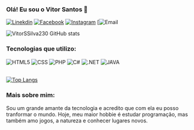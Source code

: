 ### Olá! Eu sou o Vitor Santos 👋

[![Linekdin](https://img.shields.io/badge/LinkedIn-0077B5?style=for-the-badge&logo=linkedin&logoColor=white)](https://www.linkedin.com/in/vitor-santos-da-silva-808404163/)
[![Facebook](https://img.shields.io/badge/Facebook-1877F2?style=for-the-badge&logo=facebook&logoColor=white)](https://www.facebook.com/vitinhoasm)
[![Instagram](https://img.shields.io/badge/Instagram-E4405F?style=for-the-badge&logo=instagram&logoColor=white)](https://www.instagram.com/vitor_santos.23/)
[![Email](https://img.shields.io/badge/Gmail-D14836?style=for-the-badge&logo=vitorssilva230@gmail.com&logoColor=white)

![VitorSSilva230 GitHub stats](https://github-readme-stats.vercel.app/api?username=VitorSSilva230&show_icons=true&theme=dracula)

### Tecnologias que utilizo:
<div style = "display: inline_block"> 
 <img align = "center" alt = "HTML5" src = "https://img.shields.io/badge/HTML5-E34F26?style=for-the-badge&logo=html5&logoColor=white">
 <img align = "center" alt = "CSS" src = "https://img.shields.io/badge/CSS-239120?&style=for-the-badge&logo=css3&logoColor=white">
 <img align = "center" alt = "PHP" src = "https://img.shields.io/badge/PHP-777BB4?style=for-the-badge&logo=php&logoColor=white">
 <img align = "center" alt = "C#" src = "https://img.shields.io/badge/C%23-239120?style=for-the-badge&logo=c-sharp&logoColor=white">
 <img align = "center" alt = ".NET" src = "https://img.shields.io/badge/.NET-5C2D91?style=for-the-badge&logo=.net&logoColor=white">
 <img align = "center" alt = "JAVA" src = "https://img.shields.io/badge/Java-ED8B00?style=for-the-badge&logo=java&logoColor=white">
</div> <br>

[![Top Langs](https://github-readme-stats.vercel.app/api/top-langs/?username=VitorSSilva230&layout=compact)](https://github.com/VitorSSilva230/github-readme-stats)

### Mais sobre mim:
Sou um grande amante da tecnologia e acredito que com ela eu posso tranformar o mundo.
Hoje, meu maior hobbie é estudar programação, mas também amo jogos, a natureza e conhecer lugares novos.
